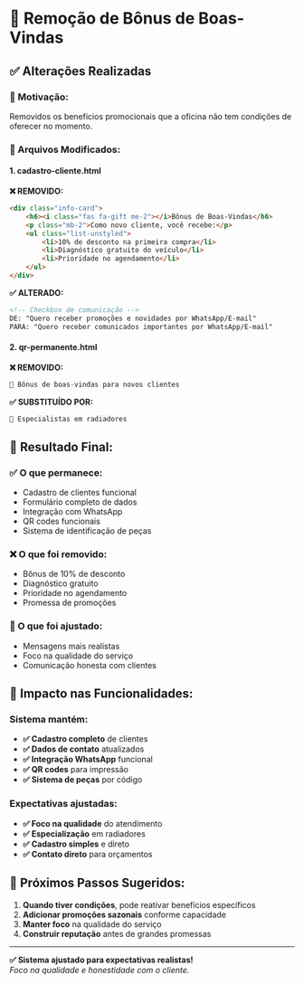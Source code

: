 # 🚫 Remoção de Bônus de Boas-Vindas

## ✅ Alterações Realizadas

### **📝 Motivação:**
Removidos os benefícios promocionais que a oficina não tem condições de oferecer no momento.

### **🔄 Arquivos Modificados:**

#### **1. cadastro-cliente.html**
**❌ REMOVIDO:**
```html
<div class="info-card">
    <h6><i class="fas fa-gift me-2"></i>Bônus de Boas-Vindas</h6>
    <p class="mb-2">Como novo cliente, você recebe:</p>
    <ul class="list-unstyled">
        <li>10% de desconto na primeira compra</li>
        <li>Diagnóstico gratuito do veículo</li>
        <li>Prioridade no agendamento</li>
    </ul>
</div>
```

**✅ ALTERADO:**
```html
<!-- Checkbox de comunicação -->
DE: "Quero receber promoções e novidades por WhatsApp/E-mail"
PARA: "Quero receber comunicados importantes por WhatsApp/E-mail"
```

#### **2. qr-permanente.html**
**❌ REMOVIDO:**
```javascript
🎁 Bônus de boas-vindas para novos clientes
```

**✅ SUBSTITUÍDO POR:**
```javascript
🔧 Especialistas em radiadores
```

## 🎯 **Resultado Final:**

### **✅ O que permanece:**
- Cadastro de clientes funcional
- Formulário completo de dados
- Integração com WhatsApp
- QR codes funcionais
- Sistema de identificação de peças

### **❌ O que foi removido:**
- Bônus de 10% de desconto
- Diagnóstico gratuito
- Prioridade no agendamento
- Promessa de promoções

### **🔄 O que foi ajustado:**
- Mensagens mais realistas
- Foco na qualidade do serviço
- Comunicação honesta com clientes

## 📱 **Impacto nas Funcionalidades:**

### **Sistema mantém:**
- **✅ Cadastro completo** de clientes
- **✅ Dados de contato** atualizados
- **✅ Integração WhatsApp** funcional
- **✅ QR codes** para impressão
- **✅ Sistema de peças** por código

### **Expectativas ajustadas:**
- **✅ Foco na qualidade** do atendimento
- **✅ Especialização** em radiadores
- **✅ Cadastro simples** e direto
- **✅ Contato direto** para orçamentos

## 🚀 **Próximos Passos Sugeridos:**

1. **Quando tiver condições**, pode reativar benefícios específicos
2. **Adicionar promoções sazonais** conforme capacidade
3. **Manter foco** na qualidade do serviço
4. **Construir reputação** antes de grandes promessas

---

**✅ Sistema ajustado para expectativas realistas!**  
*Foco na qualidade e honestidade com o cliente.*
